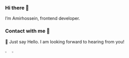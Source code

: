 ### Hi there 👋
I’m Amirhossein, frontend developer.

### Contact with me 🙂
👋 Just say Hello. I am looking forward to hearing from you!

[<img src="https://img.icons8.com/color/48/000000/twitter.png" width="3.5%"/>](https://twitter.com/amirhbeigi)
[<img src="https://img.icons8.com/color/48/000000/linkedin.png" width="3.5%"/>](https://linkedin.com/in/amirhbeigi)
